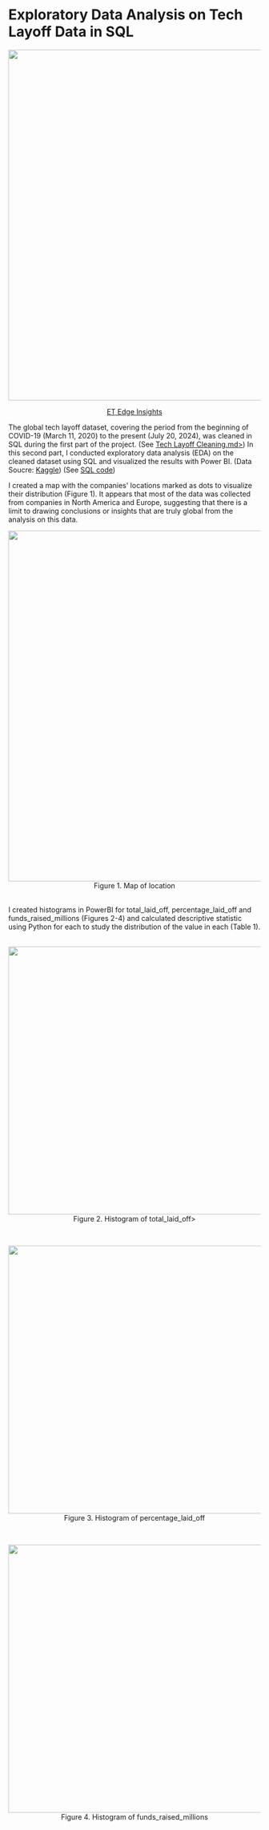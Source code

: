 # Exploratory Data Analysis on Tech Layoff Data in SQL

<p align="center">
	<img src="https://github.com/NahyeMoon/DataAnalyticsPortfolio/blob/main/Tech%20Layoffs/layoff2.jpg" width="700"/>
</p>

<p align="center">
  <a href="https://etedge-insights.com/featured-insights/government-and-policies/tech-layoffs-hit-indians-in-united-states-how-the-eb-5-program-offers-stability/">ET Edge Insights</a>
</p>

The global tech layoff dataset, covering the period from the beginning of COVID-19 (March 11, 2020) to the present (July 20, 2024), was cleaned in SQL during the first part of the project. (See <a href="https://github.com/NahyeMoon/DataAnalyticsPortfolio/blob/main/Tech%20Layoffs/Tech%20Layoff%20Cleaning.md">Tech Layoff Cleaning.md></a>) In this second part, I conducted exploratory data analysis (EDA) on the cleaned dataset using SQL and visualized the results with Power BI.
(Data Soucre: <a href="https://www.kaggle.com/datasets/swaptr/layoffs-2022">Kaggle</a>) (See <a href="https://github.com/NahyeMoon/DataAnalyticsPortfolio/blob/main/Tech%20Layoffs/Tech%20Layoff%20Cleaning.sql">SQL code</a>)

I created a map with the companies' locations marked as dots to visualize their distribution (Figure 1). It appears that most of the data was collected from companies in North America and Europe, suggesting that there is a limit to drawing conclusions or insights that are truly global from the analysis on this data.
<br/>
<p align="center">
	<img src="https://github.com/NahyeMoon/DataAnalyticsPortfolio/blob/main/Tech%20Layoffs/layoff_locationmap.jpg" width="700"/>
	<br/>
	Figure 1. Map of location
</p>
<br/>
I created histograms in PowerBI for total_laid_off, percentage_laid_off and funds_raised_millions (Figures 2-4) and calculated descriptive statistic using Python for each to study the distribution of the value in each (Table 1). 
<br/><br/>

<p align="center">
	<img src="https://github.com/NahyeMoon/DataAnalyticsPortfolio/blob/main/Tech%20Layoffs/total_hist.jpg" width="535">
	<br/>
	Figure 2. Histogram of total_laid_off>
</p>
<br/>

<p align="center">
	<img src="https://github.com/NahyeMoon/DataAnalyticsPortfolio/blob/main/Tech%20Layoffs/percentage_hist.jpg"  width="535"/>
	<br/>
	Figure 3. Histogram of percentage_laid_off
</p>
<br/>

<p align="center">
	<img src="https://github.com/NahyeMoon/DataAnalyticsPortfolio/blob/main/Tech%20Layoffs/funds_hist.jpg"  width="535"/>
	<br/>
	Figure 4. Histogram of funds_raised_millions
</p>
